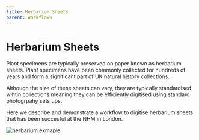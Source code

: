 ```yaml
---
title: Herbarium Sheets
parent: Workflows
---
```


# Herbarium Sheets

Plant specimens are typically preserved on paper known as herbarium sheets. Plant specimens have been commonly collected for hundreds of years and form a significant part of UK natural history collections. 

Although the size of these sheets can vary, they are typically standardised wihtin collections meaning they can be efficiently digitised using standard photogrpahy sets ups.

Here we describe and demonstrate a workflow to digitise herbarium sheets that has been succesful at the NHM in London.



![herbarium exmaple](https://user-images.githubusercontent.com/94048763/148979899-dd2901de-f3df-4a1e-b702-ebf9a3c50b19.png)
